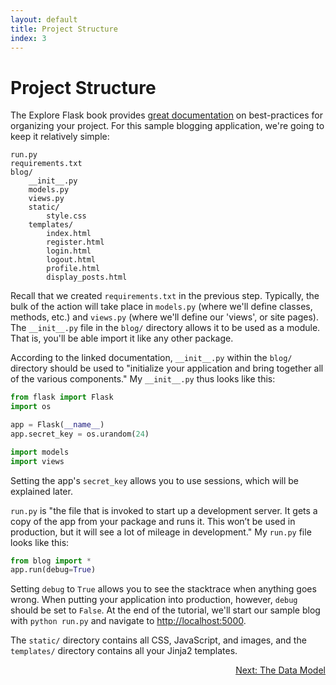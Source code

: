 ```yaml
---
layout: default
title: Project Structure
index: 3
---
```


# Project Structure

The Explore Flask book provides [great documentation](https://exploreflask.com/organizing.html) on best-practices for organizing your project. For this sample blogging application, we're going to keep it relatively simple:

```
run.py
requirements.txt
blog/
	__init__.py
	models.py
	views.py
	static/
		style.css
	templates/
		index.html
		register.html
		login.html
		logout.html
		profile.html
		display_posts.html
```

Recall that we created `requirements.txt` in the previous step. Typically, the bulk of the action will take place in `models.py` (where we'll define classes, methods, etc.) and `views.py` (where we'll define our 'views', or site pages). The `__init__.py` file in the `blog/` directory allows it to be used as a module. That is, you'll be able import it like any other package.

According to the linked documentation, `__init__.py` within the `blog/` directory should be used to "initialize your application and bring together all of the various components." My `__init__.py` thus looks like this:

```python
from flask import Flask
import os

app = Flask(__name__)
app.secret_key = os.urandom(24)

import models
import views
```

Setting the app's `secret_key` allows you to use sessions, which will be explained later.

`run.py` is "the file that is invoked to start up a development server. It gets a copy of the app from your package and runs it. This won’t be used in production, but it will see a lot of mileage in development." My `run.py` file looks like this:

```python
from blog import *
app.run(debug=True)
```

Setting `debug` to `True` allows you to see the stacktrace when anything goes wrong. When putting your application into production, however, `debug` should be set to `False`. At the end of the tutorial, we'll start our sample blog with `python run.py` and navigate to [http://localhost:5000](http://localhost:5000).

The `static/` directory contains all CSS, JavaScript, and images, and the `templates/` directory contains all your Jinja2 templates.

<p align="right"><a href="{{ site.baseurl }}/pages/the-data-model.html">Next: The Data Model</a></p>